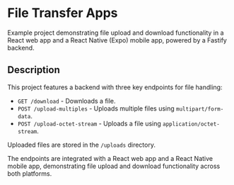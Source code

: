 # File Transfer Apps

Example project demonstrating file upload and download functionality in a React web app and a React Native (Expo) mobile app, powered by a Fastify backend.

## Description

This project features a backend with three key endpoints for file handling:

- `GET /download` - Downloads a file.
- `POST /upload-multiples` - Uploads multiple files using `multipart/form-data`.
- `POST /upload-octet-stream` - Uploads a file using `application/octet-stream`.

Uploaded files are stored in the `/uploads` directory.

The endpoints are integrated with a React web app and a React Native mobile app, demonstrating file upload and download functionality across both platforms.
